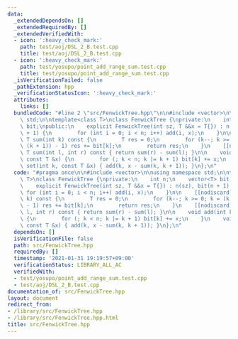 ```yaml
---
data:
  _extendedDependsOn: []
  _extendedRequiredBy: []
  _extendedVerifiedWith:
  - icon: ':heavy_check_mark:'
    path: test/aoj/DSL_2_B.test.cpp
    title: test/aoj/DSL_2_B.test.cpp
  - icon: ':heavy_check_mark:'
    path: test/yosupo/point_add_range_sum.test.cpp
    title: test/yosupo/point_add_range_sum.test.cpp
  _isVerificationFailed: false
  _pathExtension: hpp
  _verificationStatusIcon: ':heavy_check_mark:'
  attributes:
    links: []
  bundledCode: "#line 2 \"src/FenwickTree.hpp\"\n\n#include <vector>\n\nusing namespace\
    \ std;\n\ntemplate<class T>\nclass FenwickTree {\nprivate:\n    int n;\n    vector<T>\
    \ bit;\npublic:\n    explicit FenwickTree(int sz, T &&x = T{}) : n(sz), bit(n\
    \ + 1) {\n        for (int i = 0; i < n; i++) add(i, x);\n    }\n\n    [[nodiscard]]\
    \ T sum(int k) const {\n        T res = 0;\n        for (k--; k >= 0; k = (k &\
    \ (k + 1)) - 1) res += bit[k];\n        return res;\n    }\n    [[nodiscard]]\
    \ T sum(int l, int r) const { return sum(r) - sum(l); }\n\n    void add(int k,\
    \ const T &x) {\n        for (; k < n; k |= k + 1) bit[k] += x;\n    }\n    void\
    \ set(int k, const T &x) { add(k, x - sum(k, k + 1)); }\n};\n"
  code: "#pragma once\n\n#include <vector>\n\nusing namespace std;\n\ntemplate<class\
    \ T>\nclass FenwickTree {\nprivate:\n    int n;\n    vector<T> bit;\npublic:\n\
    \    explicit FenwickTree(int sz, T &&x = T{}) : n(sz), bit(n + 1) {\n       \
    \ for (int i = 0; i < n; i++) add(i, x);\n    }\n\n    [[nodiscard]] T sum(int\
    \ k) const {\n        T res = 0;\n        for (k--; k >= 0; k = (k & (k + 1))\
    \ - 1) res += bit[k];\n        return res;\n    }\n    [[nodiscard]] T sum(int\
    \ l, int r) const { return sum(r) - sum(l); }\n\n    void add(int k, const T &x)\
    \ {\n        for (; k < n; k |= k + 1) bit[k] += x;\n    }\n    void set(int k,\
    \ const T &x) { add(k, x - sum(k, k + 1)); }\n};\n"
  dependsOn: []
  isVerificationFile: false
  path: src/FenwickTree.hpp
  requiredBy: []
  timestamp: '2021-01-31 19:19:57+09:00'
  verificationStatus: LIBRARY_ALL_AC
  verifiedWith:
  - test/yosupo/point_add_range_sum.test.cpp
  - test/aoj/DSL_2_B.test.cpp
documentation_of: src/FenwickTree.hpp
layout: document
redirect_from:
- /library/src/FenwickTree.hpp
- /library/src/FenwickTree.hpp.html
title: src/FenwickTree.hpp
---
```


